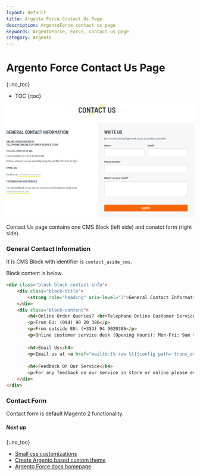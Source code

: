 ```yaml
---
layout: default
title: Argento Force Contact Us Page
description: ArgentoForce contact us page
keywords: ArgentoForce, Force, contact us page
category: Argento
---
```


# Argento Force Contact Us Page

{:.no_toc}

* TOC
{:toc}

![Contacts Page](/images/m2/argento/force/contact-us-page.png)

Contact Us page contains one CMS Block (left side) and conatct form (right side).

### General Contact Information

It is CMS Block with identifier is `contact_aside_cms`.

Block content is below.

```html
<div class="block block-contact-info">
    <div class="block-title">
        <strong role="heading" aria-level="3">General Contact Information</strong>
    </div>
    <div class="block-content">
        <h4>Online Order Queries? <br>Telephone Online Customer Service Team</h4>
        <p>From EU: (094) 90 20 386</p>
        <p>From outside EU: (+353) 94 9020386</p>
        <p>Online customer service desk (Opening Hours): Mon-Fri: 9am to 5pm</p>

        <h4>Email Us</h4>
        <p>Email us at <a href="mailto:{% raw %}{{config path='trans_email/ident_sales/email'}}{% endraw %}" class="link-accent">{% raw %}{{config path='trans_email/ident_sales/email'}}{% endraw %}</a></p>

        <h4>Feedback On Our Service</h4>
        <p>For any feedback on our service in store or online please email us at <a href="mailto:{% raw %}{{config path='trans_email/ident_general/email'}}{% endraw %}" class="link-accent">{% raw %}{{config path='trans_email/ident_general/email'}}{% endraw %}</a></p>
    </div>
</div>
```

### Contact Form

Contact form is default Magento 2 functionality.

##### Next up
{:.no_toc}

- [Small css customizations](/m2/argento/customization/custom-css/)
- [Create Argento based custom theme](/m2/argento/customization/custom-theme/)
- [Argento Force docs homepage](/m2/argento/force/)
